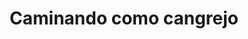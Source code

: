 ---
title: Caminando como cangrejo
description: Cuando tu idea pasa el changómetro es cuando ahora si te pones a construir o ejecutar tu idea.
published_at: 2020-08-06
external_url: https://newsletter.perrodinero.blog/issues/caminando-como-cangrejo-684911
---